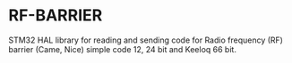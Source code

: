# RF-BARRIER
STM32 HAL library for reading and sending code for Radio frequency (RF) barrier (Came, Nice) simple code 12, 24 bit and Keeloq 66 bit.
